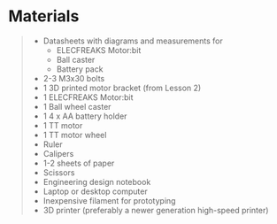 # Materials

> - Datasheets with diagrams and measurements for
>   - ELECFREAKS Motor:bit
>   - Ball caster
>   - Battery pack
> - 2-3 M3x30 bolts
> - 1 3D printed motor bracket (from Lesson 2)
> - 1 ELECFREAKS Motor:bit
> - 1 Ball wheel caster
> - 1 4 x AA battery holder
> - 1 TT motor
> - 1 TT motor wheel
> - Ruler
> - Calipers
> - 1-2 sheets of paper
> - Scissors
> - Engineering design notebook
> - Laptop or desktop computer
> - Inexpensive filament for prototyping
> - 3D printer (preferably a newer generation high-speed printer)
